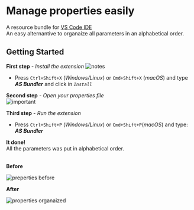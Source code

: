 # Manage properties easily

A resource bundle for [VS Code IDE](https://code.visualstudio.com/)<br>
An easy alternantive to organaize all parameters in an alphabetical order.





## Getting Started
**First step** - _Install the extension_
![notes](https://github.com/amauri-silva/vscode-extension/blob/dev/properties-bundle/vsc-extension/jas-plus-editor/images/notes.png?raw=true)

* Press `Ctrl+Shift+X` (_Windows/Linux_) or `Cmd+Shift+X` (_macOS_) and type **_AS Bundler_** and click in _`Install`_

**Second step** - _Open your properties file_ <br>
![important](https://github.com/amauri-silva/vscode-extension/blob/dev/properties-bundle/vsc-extension/jas-plus-editor/images/important.png?raw=true)


**Third step** - _Run the extension_

* Press `Ctrl+Shift+P` (_Windows/Linux_) or `Cmd+Shift+P`(_macOS_) and type: **_AS Bundler_**

**It done!**<br>
All the parameters was put in alphabetical order.<br><br>

**Before**

![preperties before](https://github.com/amauri-silva/vscode-extension/blob/dev/properties-bundle/vsc-extension/jas-plus-editor/images/before.png?raw=true)

**After**

![properties organaized](https://github.com/amauri-silva/vscode-extension/blob/dev/properties-bundle/vsc-extension/jas-plus-editor/images/after.png?raw=true)






